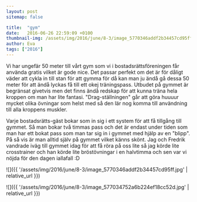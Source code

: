 ```yaml
---
layout: post
sitemap: false

title:  "gym"
date:   2016-06-26 22:59:09 +0100
thumbnail-img: /assets/img/2016/june/8-3/image_5770346addf2b34457cd95ff.jpg
author: Eva
tags: ["2016"]
---
```


Vi har ungefär 50 meter till vårt gym som vi i bostadsrättsföreningen får använda gratis vilket är gode nice. Det passar perfekt om det är för dåligt väder att cykla in till stan för att gymma för då kan man ju ändå gå dessa 50 meter för att ändå lyckas få till ett okej träningspass. Utbudet på gymmet är begränsat givetvis men det finns ändå redskap för att kunna träna hela kroppen om man har lite fantasi. "Drag-ställningen" går att göra huuuur mycket olika övningar som helst med så den lär nog komma till användning till alla kroppens muskler. 

Varje bostadsrätts-gäst bokar som in sig i ett system för att få tillgång till gymmet. Så man bokar två timmas pass och det är endast under tiden som man har ett bokat pass som man tar sig in i gymmet med hjälp av en "blipp". På så vis är man alltid själv på gymmet vilket känns skönt. Jag och Fredrik vandrade iväg till gymmet idag för att få röra på oss lite så jag körde lite crosstrainer och han körde lite bröstövningar i en halvtimma och sen var vi nöjda för den dagen iallafall :D

![]({{ '/assets/img/2016/june/8-3/image_5770346addf2b34457cd95ff.jpg'  | relative_url }})

![]({{ '/assets/img/2016/june/8-3/image_577034752a6b224ef18cc52d.jpg'  | relative_url }})

